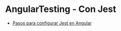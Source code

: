 # AngularTesting - Con Jest

* [Pasos para configurar Jest en Angular](https://gist.github.com/Klerith/ca4573d13844f53af3ff68846a238fc3)

